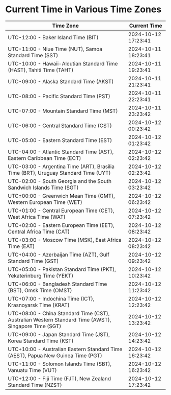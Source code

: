 # Current Time in Various Time Zones

| Time Zone | Current Time |
|-----------|--------------|
| UTC-12:00 - Baker Island Time (BIT) | 2024-10-12 17:23:41 |
| UTC-11:00 - Niue Time (NUT), Samoa Standard Time (SST) | 2024-10-11 18:23:41 |
| UTC-10:00 - Hawaii-Aleutian Standard Time (HAST), Tahiti Time (TAHT) | 2024-10-11 19:23:41 |
| UTC-09:00 - Alaska Standard Time (AKST) | 2024-10-11 21:23:41 |
| UTC-08:00 - Pacific Standard Time (PST) | 2024-10-11 22:23:41 |
| UTC-07:00 - Mountain Standard Time (MST) | 2024-10-11 23:23:42 |
| UTC-06:00 - Central Standard Time (CST) | 2024-10-12 00:23:42 |
| UTC-05:00 - Eastern Standard Time (EST) | 2024-10-12 01:23:42 |
| UTC-04:00 - Atlantic Standard Time (AST), Eastern Caribbean Time (ECT) | 2024-10-12 02:23:42 |
| UTC-03:00 - Argentina Time (ART), Brasília Time (BRT), Uruguay Standard Time (UYT) | 2024-10-12 02:23:42 |
| UTC-02:00 - South Georgia and the South Sandwich Islands Time (SGT) | 2024-10-12 03:23:42 |
| UTC±00:00 - Greenwich Mean Time (GMT), Western European Time (WET) | 2024-10-12 06:23:42 |
| UTC+01:00 - Central European Time (CET), West Africa Time (WAT) | 2024-10-12 07:23:42 |
| UTC+02:00 - Eastern European Time (EET), Central Africa Time (CAT) | 2024-10-12 08:23:42 |
| UTC+03:00 - Moscow Time (MSK), East Africa Time (EAT) | 2024-10-12 08:23:42 |
| UTC+04:00 - Azerbaijan Time (AZT), Gulf Standard Time (GST) | 2024-10-12 09:23:42 |
| UTC+05:00 - Pakistan Standard Time (PKT), Yekaterinburg Time (YEKT) | 2024-10-12 10:23:42 |
| UTC+06:00 - Bangladesh Standard Time (BST), Omsk Time (OMST) | 2024-10-12 11:23:42 |
| UTC+07:00 - Indochina Time (ICT), Krasnoyarsk Time (KRAT) | 2024-10-12 12:23:42 |
| UTC+08:00 - China Standard Time (CST), Australian Western Standard Time (AWST), Singapore Time (SGT) | 2024-10-12 13:23:42 |
| UTC+09:00 - Japan Standard Time (JST), Korea Standard Time (KST) | 2024-10-12 14:23:42 |
| UTC+10:00 - Australian Eastern Standard Time (AEST), Papua New Guinea Time (PGT) | 2024-10-12 16:23:42 |
| UTC+11:00 - Solomon Islands Time (SBT), Vanuatu Time (VUT) | 2024-10-12 16:23:42 |
| UTC+12:00 - Fiji Time (FJT), New Zealand Standard Time (NZST) | 2024-10-12 17:23:42 |
